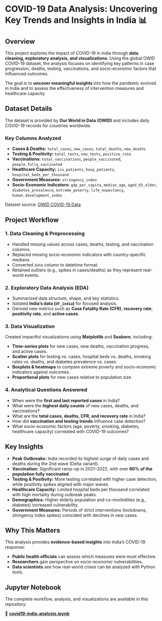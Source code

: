 # COVID-19 Data Analysis: Uncovering Key Trends and Insights in India 📊

## Overview

This project explores the impact of COVID-19 in India through **data cleaning, exploratory analysis, and visualizations**. Using the global OWID COVID-19 dataset, the analysis focuses on identifying key patterns in case progression, deaths, testing, vaccinations, and socio-economic factors that influenced outcomes.

The goal is to **uncover meaningful insights** into how the pandemic evolved in India and to assess the effectiveness of intervention measures and healthcare capacity.

## Dataset Details

The dataset is provided by **Our World in Data (OWID)** and includes daily COVID-19 records for countries worldwide.

### Key Columns Analyzed

* **Cases & Deaths:** `total_cases`, `new_cases`, `total_deaths`, `new_deaths`
* **Testing & Positivity:** `total_tests`, `new_tests`, `positive_rate`
* **Vaccinations:** `total_vaccinations`, `people_vaccinated`, `people_fully_vaccinated`
* **Healthcare Capacity:** `icu_patients`, `hosp_patients`, `hospital_beds_per_thousand`
* **Government Measures:** `stringency_index`
* **Socio-Economic Indicators:** `gdp_per_capita`, `median_age`, `aged_65_older`, `diabetes_prevalence`, `extreme_poverty`, `life_expectancy`, `human_development_index`

Dataset source: [OWID COVID-19 Data](https://www.kaggle.com/datasets/hosammhmdali/covid-19-dataset)

## Project Workflow

### 1. Data Cleaning & Preprocessing

* Handled missing values across cases, deaths, testing, and vaccination columns.
* Replaced missing socio-economic indicators with country-specific medians.
* Converted `date` column to datetime format.
* Retained outliers (e.g., spikes in cases/deaths) as they represent real-world events.

### 2. Exploratory Data Analysis (EDA)

* Summarized data structure, shape, and key statistics.
* Isolated **India’s data (`df_india`)** for focused analysis.
* Derived new metrics such as **Case Fatality Rate (CFR)**, **recovery rate**, **positivity rate**, and **active cases**.

### 3. Data Visualization

Created impactful visualizations using **Matplotlib** and **Seaborn**, including:

* **Time-series plots** for new cases, new deaths, vaccination progress, and active cases.
* **Scatter plots** for testing vs. cases, hospital beds vs. deaths, smoking rates vs. deaths, and diabetes prevalence vs. cases.
* **Boxplots & heatmaps** to compare extreme poverty and socio-economic indicators against outcomes.
* **Proportional plots** for new cases relative to population size.

### 4. Analytical Questions Answered

* When were the **first and last reported cases** in India?
* What were the **highest daily counts** of new cases, deaths, and vaccinations?
* What are the **total cases, deaths, CFR, and recovery rate** in India?
* How did **vaccination and testing trends** influence case detection?
* What socio-economic factors (age, poverty, smoking, diabetes, healthcare capacity) correlated with COVID-19 outcomes?

## Key Insights

* **Peak Outbreaks:** India recorded its highest surge of daily cases and deaths during the 2nd wave (Delta variant).
* **Vaccination:** Significant ramp-up in 2021–2022, with over **60% of the population fully vaccinated**.
* **Testing & Positivity:** More testing correlated with higher case detection, while positivity spikes aligned with major waves.
* **Healthcare Capacity:** Limited hospital beds per thousand correlated with high mortality during outbreak peaks.
* **Demographics:** Higher elderly population and co-morbidities (e.g., diabetes) increased vulnerability.
* **Government Measures:** Periods of strict interventions (lockdowns, stringency index spikes) coincided with declines in new cases.

## Why This Matters

This analysis provides **evidence-based insights** into India’s COVID-19 response:

* **Public health officials** can assess which measures were most effective.
* **Researchers** gain perspective on socio-economic vulnerabilities.
* **Data scientists** see how real-world crises can be analyzed with Python tools.

## Jupyter Notebook

The complete workflow, analysis, and visualizations are available in this repository:

📄 **[covid19-india-analysis.ipynb](covid19-india.ipynb)**

